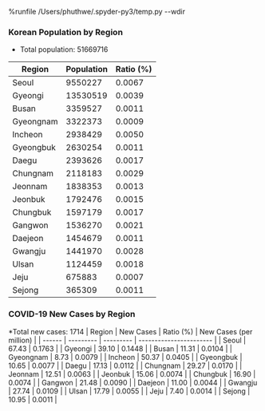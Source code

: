 %runfile /Users/phuthwe/.spyder-py3/temp.py --wdir
### Korean Population by Region
* Total population: 51669716

| Region | Population | Ratio (%) |
| ------ | ---------- | --------- |
| Seoul | 9550227 | 0.0067 |
| Gyeongi | 13530519 | 0.0039 |
| Busan | 3359527 | 0.0011 |
| Gyeongnam | 3322373 | 0.0009 |
| Incheon | 2938429 | 0.0050 |
| Gyeongbuk | 2630254 | 0.0011 |
| Daegu | 2393626 | 0.0017 |
| Chungnam | 2118183 | 0.0029 |
| Jeonnam | 1838353 | 0.0013 |
| Jeonbuk | 1792476 | 0.0015 |
| Chungbuk | 1597179 | 0.0017 |
| Gangwon | 1536270 | 0.0021 |
| Daejeon | 1454679 | 0.0011 |
| Gwangju | 1441970 | 0.0028 |
| Ulsan | 1124459 | 0.0018 |
| Jeju | 675883 | 0.0007 |
| Sejong | 365309 | 0.0011 |

### COVID-19 New Cases by Region
*Total new cases:  1714
| Region | New Cases | Ratio (%) | New Cases (per million) |
| ------ | --------- | --------- | ----------------------- |
| Seoul | 67.43 | 0.1763 |
| Gyeongi | 39.10 | 0.1448 |
| Busan | 11.31 | 0.0104 |
| Gyeongnam | 8.73 | 0.0079 |
| Incheon | 50.37 | 0.0405 |
| Gyeongbuk | 10.65 | 0.0077 |
| Daegu | 17.13 | 0.0112 |
| Chungnam | 29.27 | 0.0170 |
| Jeonnam | 12.51 | 0.0063 |
| Jeonbuk | 15.06 | 0.0074 |
| Chungbuk | 16.90 | 0.0074 |
| Gangwon | 21.48 | 0.0090 |
| Daejeon | 11.00 | 0.0044 |
| Gwangju | 27.74 | 0.0109 |
| Ulsan | 17.79 | 0.0055 |
| Jeju | 7.40 | 0.0014 |
| Sejong | 10.95 | 0.0011 |
